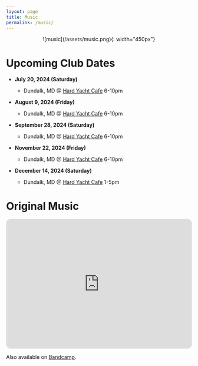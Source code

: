 ```yaml
---
layout: page
title: Music
permalink: /music/
---
```


<div style="text-align: center;" markdown="1">
  ![music](/assets/music.png){: width="450px"}
</div>

# Upcoming Club Dates

- **July 20, 2024 (Saturday)**
  - Dundalk, MD @ [Hard Yacht Cafe](https://hardyacht.com/) 6-10pm

- **August 9, 2024 (Friday)**
  - Dundalk, MD @ [Hard Yacht Cafe](https://hardyacht.com/) 6-10pm

- **September 28, 2024 (Saturday)**
  - Dundalk, MD @ [Hard Yacht Cafe](https://hardyacht.com/) 6-10pm

- **November 22, 2024 (Friday)**
  - Dundalk, MD @ [Hard Yacht Cafe](https://hardyacht.com/) 6-10pm

- **December 14, 2024 (Saturday)**
  - Dundalk, MD @ [Hard Yacht Cafe](https://hardyacht.com/) 1-5pm

# Original Music
<iframe style="border-radius:12px" src="https://open.spotify.com/embed/artist/3mWRgP603oVga3g0Y4DZoC?utm_source=generator" width="100%" height="352" frameBorder="0" allowfullscreen="" allow="autoplay; clipboard-write; encrypted-media; fullscreen; picture-in-picture" loading="lazy"></iframe>

Also available on [Bandcamp](https://animal-project.bandcamp.com/).